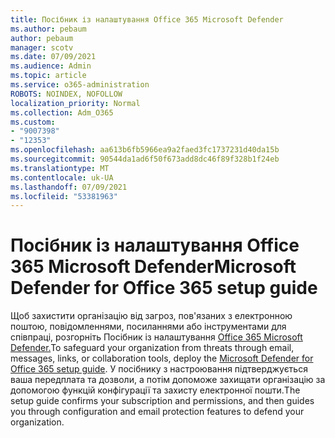 ```yaml
---
title: Посібник із налаштування Office 365 Microsoft Defender
ms.author: pebaum
author: pebaum
manager: scotv
ms.date: 07/09/2021
ms.audience: Admin
ms.topic: article
ms.service: o365-administration
ROBOTS: NOINDEX, NOFOLLOW
localization_priority: Normal
ms.collection: Adm_O365
ms.custom:
- "9007398"
- "12353"
ms.openlocfilehash: aa613b6fb5966ea9a2faed3fc1737231d40da15b
ms.sourcegitcommit: 90544da1ad6f50f673add8dc46f89f328b1f24eb
ms.translationtype: MT
ms.contentlocale: uk-UA
ms.lasthandoff: 07/09/2021
ms.locfileid: "53381963"
---
```

# <a name="microsoft-defender-for-office-365-setup-guide"></a><span data-ttu-id="0e3e7-102">Посібник із налаштування Office 365 Microsoft Defender</span><span class="sxs-lookup"><span data-stu-id="0e3e7-102">Microsoft Defender for Office 365 setup guide</span></span>

<span data-ttu-id="0e3e7-103">Щоб захистити організацію від загроз, пов'язаних з електронною поштою, повідомленнями, посиланнями або інструментами для співпраці, розгорніть Посібник із налаштування [Office 365 Microsoft Defender.](https://admin.microsoft.com/adminportal/home#/modernonboarding/office365advancedthreatprotectionadvisor)</span><span class="sxs-lookup"><span data-stu-id="0e3e7-103">To safeguard your organization from threats through email, messages, links, or collaboration tools, deploy the [Microsoft Defender for Office 365‎ setup guide](https://admin.microsoft.com/adminportal/home#/modernonboarding/office365advancedthreatprotectionadvisor).</span></span> <span data-ttu-id="0e3e7-104">У посібнику з настроювання підтверджується ваша передплата та дозволи, а потім допоможе захищати організацію за допомогою функцій конфігурації та захисту електронної пошти.</span><span class="sxs-lookup"><span data-stu-id="0e3e7-104">The setup guide confirms your subscription and permissions, and then guides you through configuration and email protection features to defend your organization.</span></span>